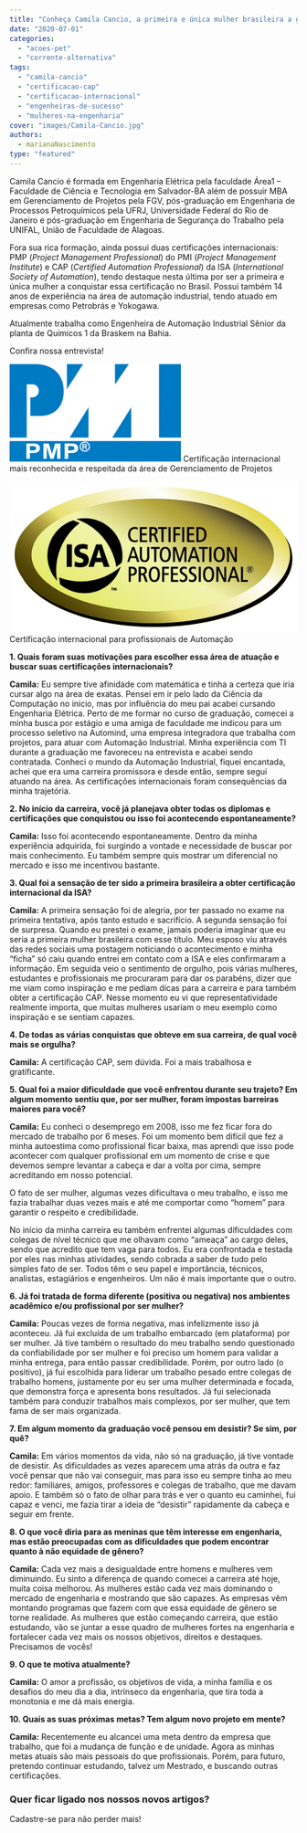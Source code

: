 ```yaml
---
title: "Conheça Camila Cancio, a primeira e única mulher brasileira a ganhar a certificação CAP"
date: "2020-07-01"
categories: 
  - "acoes-pet"
  - "corrente-alternativa"
tags: 
  - "camila-cancio"
  - "certificacao-cap"
  - "certificacao-internacional"
  - "engenheiras-de-sucesso"
  - "mulheres-na-engenharia"
cover: "images/Camila-Cancio.jpg"
authors:
  - marianaNascimento
type: "featured"
---
```


Camila Cancio é formada em Engenharia Elétrica pela faculdade Área1 – Faculdade de Ciência e Tecnologia em Salvador-BA além de possuir MBA em Gerenciamento de Projetos pela FGV, pós-graduação em Engenharia de Processos Petroquímicos pela UFRJ, Universidade Federal do Rio de Janeiro e pós-graduação em Engenharia de Segurança do Trabalho pela UNIFAL, União de Faculdade de Alagoas.

Fora sua rica formação, ainda possui duas certificações internacionais: PMP (_Project Management Professional_) do PMI (_Project Management Institute_) e CAP (_Certified Automation Professional_) da ISA (_International Society of Automation_), tendo destaque nesta última por ser a primeira e única mulher a conquistar essa certificação no Brasil. Possui também 14 anos de experiência na área de automação industrial, tendo atuado em empresas como Petrobrás e Yokogawa.

Atualmente trabalha como Engenheira de Automação Industrial Sênior da planta de Químicos 1 da Braskem na Bahia.

Confira nossa entrevista!

![](images/PMP.png) Certificação internacional mais reconhecida e respeitada da área de Gerenciamento de Projetos

![](images/CAP2.0.jpg) Certificação internacional para profissionais de Automação

**1\. Quais foram suas motivações para escolher essa área de atuação e buscar suas certificações internacionais?**

**Camila:** Eu sempre tive afinidade com matemática e tinha a certeza que iria cursar algo na área de exatas. Pensei em ir pelo lado da Ciência da Computação no início, mas por influência do meu pai acabei cursando Engenharia Elétrica. Perto de me formar no curso de graduação, comecei a minha busca por estágio e uma amiga de faculdade me indicou para um processo seletivo na Automind, uma empresa integradora que trabalha com projetos, para atuar com Automação Industrial. Minha experiência com TI durante a graduação me favoreceu na entrevista e acabei sendo contratada. Conheci o mundo da Automação Industrial, fiquei encantada, achei que era uma carreira promissora e desde então, sempre segui atuando na área. As certificações internacionais foram consequências da minha trajetória.

**2\. No início da carreira, você já planejava obter todas os diplomas e certificações que conquistou ou isso foi acontecendo espontaneamente?**

**Camila:** Isso foi acontecendo espontaneamente. Dentro da minha experiência adquirida, foi surgindo a vontade e necessidade de buscar por mais conhecimento. Eu também sempre quis mostrar um diferencial no mercado e isso me incentivou bastante.

**3\. Qual foi a sensação de ter sido a primeira brasileira a obter certificação internacional da ISA?**

**Camila:** A primeira sensação foi de alegria, por ter passado no exame na primeira tentativa, após tanto estudo e sacrifício. A segunda sensação foi de surpresa. Quando eu prestei o exame, jamais poderia imaginar que eu seria a primeira mulher brasileira com esse título. Meu esposo viu através das redes sociais uma postagem noticiando o acontecimento e minha “ficha” só caiu quando entrei em contato com a ISA e eles confirmaram a informação. Em seguida veio o sentimento de orgulho, pois várias mulheres, estudantes e profissionais me procuraram para dar os parabéns, dizer que me viam como inspiração e me pediam dicas para a carreira e para também obter a certificação CAP. Nesse momento eu vi que representatividade realmente importa, que muitas mulheres usariam o meu exemplo como inspiração e se sentiam capazes.

**4\. De todas as várias conquistas que obteve em sua carreira, de qual você mais se orgulha?**

**Camila:** A certificação CAP, sem dúvida. Foi a mais trabalhosa e gratificante.

**5\. Qual foi a maior dificuldade que você enfrentou durante seu trajeto? Em algum momento sentiu que, por ser mulher, foram impostas barreiras maiores para você?**

**Camila:** Eu conheci o desemprego em 2008, isso me fez ficar fora do mercado de trabalho por 6 meses. Foi um momento bem difícil que fez a minha autoestima como profissional ficar baixa, mas aprendi que isso pode acontecer com qualquer profissional em um momento de crise e que devemos sempre levantar a cabeça e dar a volta por cima, sempre acreditando em nosso potencial.

O fato de ser mulher, algumas vezes dificultava o meu trabalho, e isso me fazia trabalhar duas vezes mais e até me comportar como “homem” para garantir o respeito e credibilidade.

No início da minha carreira eu também enfrentei algumas dificuldades com colegas de nível técnico que me olhavam como “ameaça” ao cargo deles, sendo que acredito que tem vaga para todos. Eu era confrontada e testada por eles nas minhas atividades, sendo cobrada a saber de tudo pelo simples fato de ser. Todos têm o seu papel e importância, técnicos, analistas, estagiários e engenheiros. Um não é mais importante que o outro.

**6\. Já foi tratada de forma diferente (positiva ou negativa) nos ambientes acadêmico e/ou profissional por ser mulher?**

**Camila:** Poucas vezes de forma negativa, mas infelizmente isso já aconteceu. Já fui excluída de um trabalho embarcado (em plataforma) por ser mulher. Já tive também o resultado do meu trabalho sendo questionado da confiabilidade por ser mulher e foi preciso um homem para validar a minha entrega, para então passar credibilidade. Porém, por outro lado (o positivo), já fui escolhida para liderar um trabalho pesado entre colegas de trabalho homens, justamente por eu ser uma mulher determinada e focada, que demonstra força e apresenta bons resultados. Já fui selecionada também para conduzir trabalhos mais complexos, por ser mulher, que tem fama de ser mais organizada.

**7\. Em algum momento da graduação você pensou em desistir? Se sim, por quê?**

**Camila:** Em vários momentos da vida, não só na graduação, já tive vontade de desistir. As dificuldades as vezes aparecem uma atrás da outra e faz você pensar que não vai conseguir, mas para isso eu sempre tinha ao meu redor: familiares, amigos, professores e colegas de trabalho, que me davam apoio. E também só o fato de olhar para trás e ver o quanto eu caminhei, fui capaz e venci, me fazia tirar a ideia de “desistir” rapidamente da cabeça e seguir em frente.

**8\. O que você diria para as meninas que têm interesse em engenharia, mas estão preocupadas com as dificuldades que podem encontrar quanto à não equidade de gênero?**

**Camila:** Cada vez mais a desigualdade entre homens e mulheres vem diminuindo. Eu sinto a diferença de quando comecei a carreira até hoje, muita coisa melhorou. As mulheres estão cada vez mais dominando o mercado de engenharia e mostrando que são capazes. As empresas vêm montando programas que fazem com que essa equidade de gênero se torne realidade. As mulheres que estão começando carreira, que estão estudando, vão se juntar a esse quadro de mulheres fortes na engenharia e fortalecer cada vez mais os nossos objetivos, direitos e destaques. Precisamos de vocês!

**9\. O que te motiva atualmente?**

**Camila:** O amor a profissão, os objetivos de vida, a minha família e os desafios do meu dia a dia, intrínseco da engenharia, que tira toda a monotonia e me dá mais energia.

**10\. Quais as suas próximas metas? Tem algum novo projeto em mente?**

**Camila:** Recentemente eu alcancei uma meta dentro da empresa que trabalho, que foi a mudança de função e de unidade. Agora as minhas metas atuais são mais pessoais do que profissionais. Porém, para futuro, pretendo continuar estudando, talvez um Mestrado, e buscando outras certificações.

### Quer ficar ligado nos nossos novos artigos?

Cadastre-se para não perder mais!
